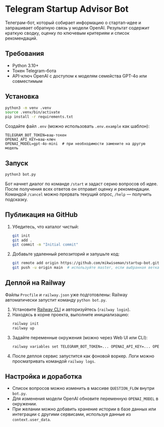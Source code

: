 # Telegram Startup Advisor Bot

Телеграм-бот, который собирает информацию о стартап-идее и запрашивает обратную связь у модели OpenAI. Результат содержит краткую сводку, оценку по ключевым критериям и список рекомендаций.

## Требования

- Python 3.10+
- Токен Telegram-бота
- API-ключ OpenAI с доступом к моделям семейства GPT-4o или совместимым

## Установка

```bash
python3 -m venv .venv
source .venv/bin/activate
pip install -r requirements.txt
```

Создайте файл `.env` (можно использовать `.env.example` как шаблон):

```
TELEGRAM_BOT_TOKEN=ваш-токен
OPENAI_API_KEY=ваш-ключ
OPENAI_MODEL=gpt-4o-mini  # при необходимости замените на другую модель
```

## Запуск

```bash
python3 bot.py
```

Бот начнет диалог по команде `/start` и задаст серию вопросов об идее. После получения всех ответов он отправит оценку и рекомендации. Командой `/cancel` можно прервать текущий опрос, `/help` — получить подсказку.

## Публикация на GitHub

1. Убедитесь, что каталог чистый:
   ```bash
   git init
   git add .
   git commit -m "Initial commit"
   ```
2. Добавьте удаленный репозиторий и запушьте код:
   ```bash
   git remote add origin https://github.com/mikwiseman/startup-bot.git
   git push -u origin main  # используйте master, если выбранная ветка называется иначе
   ```

## Деплой на Railway

Файлы `Procfile` и `railway.json` уже подготовлены: Railway автоматически запустит команду `python bot.py`.

1. Установите [Railway CLI](https://docs.railway.app/develop/cli) и авторизуйтесь (`railway login`).
2. Находясь в корне проекта, выполните инициализацию:
   ```bash
   railway init
   railway up
   ```
3. Задайте переменные окружения (можно через Web UI или CLI):
   ```bash
   railway variables set TELEGRAM_BOT_TOKEN=... OPENAI_API_KEY=... OPENAI_MODEL=gpt-4o-mini
   ```
4. После деплоя сервис запустится как фоновой воркер. Логи можно просматривать командой `railway logs`.

## Настройка и доработка

- Список вопросов можно изменить в массиве `QUESTION_FLOW` внутри `bot.py`.
- Для изменения модели OpenAI обновите переменную `OPENAI_MODEL` в окружении.
- При желании можно добавить хранение истории в базе данных или интеграции с другими сервисами, используя данные из `context.user_data`.
